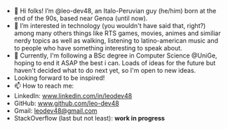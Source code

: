 - 👋 Hi folks! I’m @leo-dev48, an Italo-Peruvian guy (he/him) born at the end of the 90s, based near Genoa (until now).
- 👀 I’m interested in technology (you wouldn't have said that, right?) among many others things like RTS games, movies, animes and similiar nerdy topics as well as walking, listening to latino-american music and to people who have something interesting to speak about.
- 🌱 Currently, I'm following a BSc degree in Computer Science @UniGe, hoping to end it ASAP the best i can. Loads of ideas for the future but haven't decided what to do next yet, so I'm open to new ideas.
- Looking forward to be inspired!
- 📫 How to reach me:
-   LinkedIn: www.linkedin.com/in/leodev48
-   GitHub: www.github.com/leo-dev48
-   Gmail: leodev48@gmail.com
-   StackOverflow (last but not least): **work in progress**



<!---
leo-dev48/leo-dev48 is a ✨ special ✨ repository because its `README.md` (this file) appears on your GitHub profile.
You can click the Preview link to take a look at your changes.
--->
